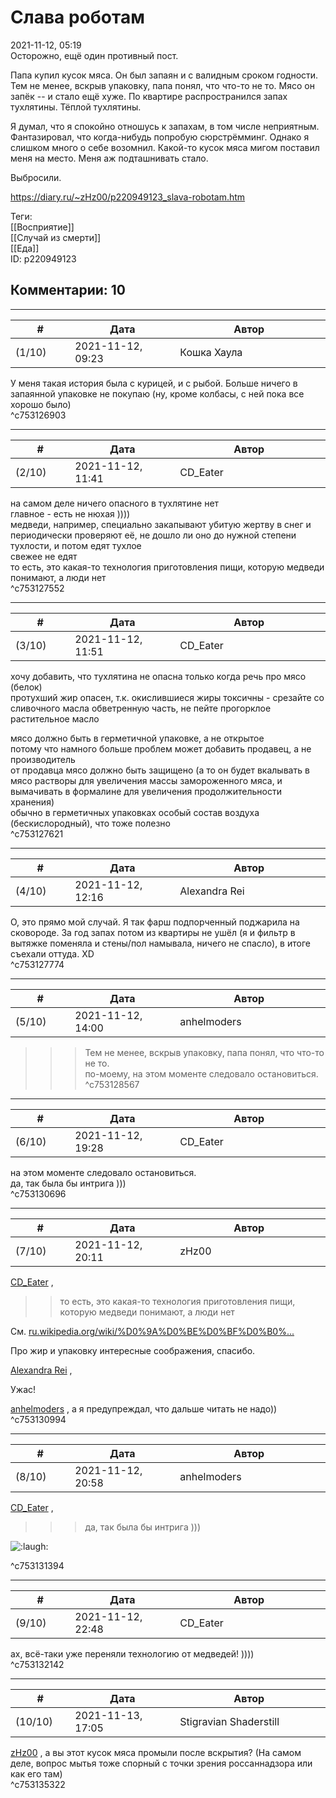 Слава роботам
=============

  
2021-11-12, 05:19  
 Осторожно, ещё один противный пост.   
   
 Папа купил кусок мяса. Он был запаян и с валидным сроком годности. Тем не менее, вскрыв упаковку, папа понял, что что-то не то. Мясо он запёк -- и стало ещё хуже. По квартире распространился запах тухлятины. Тёплой тухлятины.   
   
 Я думал, что я спокойно отношусь к запахам, в том числе неприятным. Фантазировал, что когда-нибудь попробую сюрстрёмминг. Однако я слишком много о себе возомнил. Какой-то кусок мяса мигом поставил меня на место. Меня аж подташнивать стало.   
   
 Выбросили.   
  
<https://diary.ru/~zHz00/p220949123_slava-robotam.htm>  
  
Теги:  
[[Восприятие]]  
[[Случай из смерти]]  
[[Еда]]  
ID: p220949123  


Комментарии: 10
---------------

  


---



|         #         |              Дата              |                     Автор                     |           ID           |
| --- | --- | --- | --- |
| (1/10) | 2021-11-12, 09:23 | Кошка Хаула | c753126903 |

  
 У меня такая история была с курицей, и с рыбой. Больше ничего в запаянной упаковке не покупаю (ну, кроме колбасы, с ней пока все хорошо было)   
 ^c753126903

---



|         #         |              Дата              |                     Автор                     |           ID           |
| --- | --- | --- | --- |
| (2/10) | 2021-11-12, 11:41 | CD\_Eater | c753127552 |

  
 на самом деле ничего опасного в тухлятине нет   
 главное - есть не нюхая ))))   
 медведи, например, специально закапывают убитую жертву в снег и периодически проверяют её, не дошло ли оно до нужной степени тухлости, и потом едят тухлое   
 свежее не едят   
 то есть, это какая-то технология приготовления пищи, которую медведи понимают, а люди нет   
 ^c753127552

---



|         #         |              Дата              |                     Автор                     |           ID           |
| --- | --- | --- | --- |
| (3/10) | 2021-11-12, 11:51 | CD\_Eater | c753127621 |

  
 хочу добавить, что тухлятина не опасна только когда речь про мясо (белок)   
 протухший жир опасен, т.к. окислившиеся жиры токсичны - срезайте со сливочного масла обветренную часть, не пейте прогорклое растительное масло   
   
 мясо должно быть в герметичной упаковке, а не открытое   
 потому что намного больше проблем может добавить продавец, а не производитель   
 от продавца мясо должно быть защищено (а то он будет вкалывать в мясо растворы для увеличения массы замороженного мяса, и вымачивать в формалине для увеличения продолжительности хранения)   
 обычно в герметичных упаковках особый состав воздуха (бескислородный), что тоже полезно   
 ^c753127621

---



|         #         |              Дата              |                     Автор                     |           ID           |
| --- | --- | --- | --- |
| (4/10) | 2021-11-12, 12:16 | Alexandra Rei | c753127774 |

  
  О, это прямо мой случай. Я так фарш подпорченный поджарила на сковороде. За год запах потом из квартиры не ушёл (я и фильтр в вытяжке поменяла и стены/пол намывала, ничего не спасло), в итоге съехали оттуда. XD    
 ^c753127774

---



|         #         |              Дата              |                     Автор                     |           ID           |
| --- | --- | --- | --- |
| (5/10) | 2021-11-12, 14:00 | anhelmoders | c753128567 |

  
 >>>Тем не менее, вскрыв упаковку, папа понял, что что-то не то.   
 по-моему, на этом моменте следовало остановиться.   
 ^c753128567

---



|         #         |              Дата              |                     Автор                     |           ID           |
| --- | --- | --- | --- |
| (6/10) | 2021-11-12, 19:28 | CD\_Eater | c753130696 |

  
  на этом моменте следовало остановиться.    
 да, так была бы интрига )))   
 ^c753130696

---



|         #         |              Дата              |                     Автор                     |           ID           |
| --- | --- | --- | --- |
| (7/10) | 2021-11-12, 20:11 | zHz00 | c753130994 |

  
  [CD\_Eater](https://cd-eater.diary.ru "Записки ДискоЕда")  ,   
 >>то есть, это какая-то технология приготовления пищи, которую медведи понимают, а люди нет   
   
 См.  [ru.wikipedia.org/wiki/%D0%9A%D0%BE%D0%BF%D0%B0%...](https://ru.wikipedia.org/wiki/%D0%9A%D0%BE%D0%BF%D0%B0%D0%BB%D1%8C%D1%85%D0%B5%D0%BD)    
   
 Про жир и упаковку интересные соображения, спасибо.   
   
  [Alexandra Rei](https://Alexandra-world.diary.ru "[REAL]")  ,   
   
 Ужас!   
   
  [anhelmoders](https://anhelmoders.diary.ru "No plans. Only wonders.")  , а я предупреждал, что дальше читать не надо))   
 ^c753130994

---



|         #         |              Дата              |                     Автор                     |           ID           |
| --- | --- | --- | --- |
| (8/10) | 2021-11-12, 20:58 | anhelmoders | c753131394 |

  
   [CD\_Eater](https://cd-eater.diary.ru "Записки ДискоЕда")  , 

   
  >>>да, так была бы интрига ))) 

   
  ![:laugh:](//diary.ru/picture/1126.gif) 

   
 ^c753131394

---



|         #         |              Дата              |                     Автор                     |           ID           |
| --- | --- | --- | --- |
| (9/10) | 2021-11-12, 22:48 | CD\_Eater | c753132142 |

  
 ах, всё-таки уже переняли технологию от медведей! ))))   
 ^c753132142

---



|         #         |              Дата              |                     Автор                     |           ID           |
| --- | --- | --- | --- |
| (10/10) | 2021-11-13, 17:05 | Stigravian Shaderstill | c753135322 |

  
  [zHz00](https://zHz00.diary.ru "Untitled")  , а вы этот кусок мяса промыли после вскрытия? (На самом деле, вопрос мытья тоже спорный с точки зрения россаннадзора или как его там)   
 ^c753135322